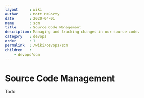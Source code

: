 ```yaml
---
layout     : wiki
author     : Matt McCarty
date       : 2020-04-01
name       : scm
title      : Source Code Management
description: Managing and tracking changes in our source code.
category   : devops
order      : 1
permalink  : /wiki/devops/scm
children   :
    - devops/scm
---
```

# Source Code Management
Todo